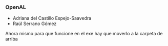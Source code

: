 ### OpenAL

* Adriana del Castillo Espejo-Saavedra
* Raúl Serrano Gómez

Ahora mismo para que funcione en el exe hay que moverlo a la carpeta de arriba